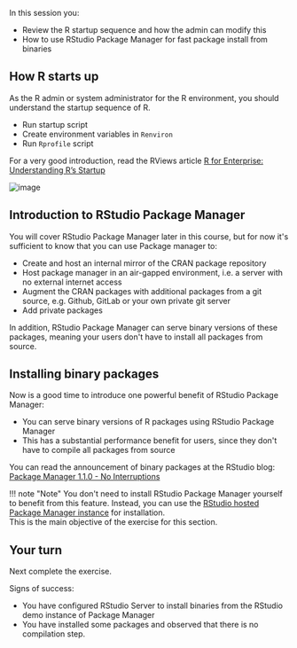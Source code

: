 
In this session you:

* Review the R startup sequence and how the admin can modify this
* How to use RStudio Package Manager for fast package install from binaries



## How R starts up

As the R admin or system administrator for the R environment, you should understand the startup sequence of R.

* Run startup script
* Create environment variables in `Renviron`
* Run `Rprofile` script 

For a very good introduction, read the RViews article [R for Enterprise: Understanding R’s Startup](https://rviews.rstudio.com/2017/04/19/r-for-enterprise-understanding-r-s-startup/)

![image](assets/r-startup.jpg)




## Introduction to RStudio Package Manager

You will cover RStudio Package Manager later in this course, but for now it's sufficient to know that you can use Package manager to:

* Create and host an internal mirror of the CRAN package repository
* Host package manager in an air-gapped environment, i.e. a server with no external internet access
* Augment the CRAN packages with additional packages from a git source, e.g. Github, GitLab or your own private git server
* Add private packages

In addition, RStudio Package Manager can serve binary versions of these packages, meaning your users don't have to install all packages from source.



## Installing binary packages

Now is a good time to introduce one powerful benefit of RStudio Package Manager:

* You can serve binary versions of R packages using RStudio Package Manager
* This has a substantial performance benefit for users, since they don't have to compile all packages from source

You can read the announcement of binary packages at the RStudio blog: [Package Manager 1.1.0 - No Interruptions](https://blog.rstudio.com/2019/11/07/package-manager-v1-1-no-interruptions/)

!!! note "Note"
    You don't need to install RStudio Package Manager yourself to benefit from this feature.
    Instead, you can use the [RStudio hosted Package Manager instance](https://packagemanager.rstudio.com) for installation.  
    This is the main objective of the exercise for this section.





## Your turn

Next complete the exercise.

Signs of success:

* You have configured RStudio Server to install binaries from the RStudio demo instance of Package Manager
* You have installed some packages and observed that there is no compilation step.

